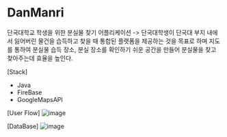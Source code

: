 # DanManri

단국대학교 학생을 위한 분실물 찾기 어플리케이션
->  단국대학생이 단국대 부지 내에서 잃어버린 물건을 습득하고 찾을 때 통합된 플랫폼을 제공하는 것을 목표로 하며 지도를 통하여 분실물 습득 장소, 분실 장소를 확인하기 쉬운 공간을 만들어 분실물을 찾고 찾아주는데 효율을 높인다.

[Stack]
- Java
- FireBase
- GoogleMapsAPI

[User Flow]
![image](https://user-images.githubusercontent.com/55780312/222876207-5a4f2b31-805c-45ee-8a84-f23e188b0e1f.png)

[DataBase]
![image](https://user-images.githubusercontent.com/55780312/222876224-63fd40e6-f335-4768-8274-ac306a695b11.png)
